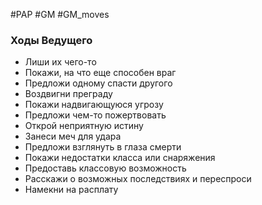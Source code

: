#PAP #GM #GM_moves 

### Ходы Ведущего
- Лиши их чего-то 
- Покажи, на что еще способен враг 
- Предложи одному спасти другого 
- Воздвигни преграду 
- Покажи надвигающуюся угрозу 
- Предложи чем-то пожертвовать 
- Открой неприятную истину 
- Занеси меч для удара 
- Предложи взглянуть в глаза смерти 
- Покажи недостатки класса или снаряжения 
- Предоставь классовую возможность 
- Расскажи о возможных последствиях и переспроси 
- Намекни на расплату